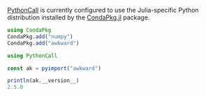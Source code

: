 [PythonCall](https://github.com/JuliaPy/PythonCall.jl) is currently configured to use the Julia-specific Python distribution
installed by the [CondaPkg.jl](https://github.com/JuliaPy/CondaPkg.jl) package.

```julia
using CondaPkg
CondaPkg.add("numpy")
CondaPkg.add("awkward")
```

```julia
using PythonCall

const ak = pyimport("awkward")

println(ak.__version__)
2.5.0
```
